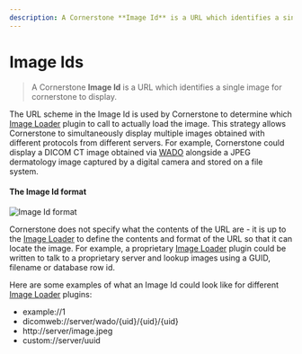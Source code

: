 ```yaml
---
description: A Cornerstone **Image Id** is a URL which identifies a single image for cornerstone to display.
---
```


# Image Ids

> A Cornerstone **Image Id** is a URL which identifies a single image for cornerstone to display.

The URL scheme in the Image Id is used by Cornerstone to determine which [Image Loader](image-loaders.md) plugin to call to actually load the image. This strategy allows Cornerstone to simultaneously display multiple images obtained with different protocols from different servers. For example, Cornerstone could display a DICOM CT image obtained via [WADO](https://en.wikipedia.org/wiki/DICOMweb) alongside a JPEG dermatology image captured by a digital camera and stored on a file system.

#### The Image Id format
![Image Id format]($withBase/assets/img/image-id-format.png)

Cornerstone does not specify what the contents of the URL are - it is up to the [Image Loader](image-loaders.md) to define the contents and format of the URL so that it can locate the image. For example, a proprietary [Image Loader](image-loaders.md) plugin could be written to talk to a proprietary server and lookup images using a GUID, filename or database row id.

Here are some examples of what an Image Id could look like for different [Image Loader](image-loaders.md) plugins:

* example://1
* dicomweb://server/wado/{uid}/{uid}/{uid}
* http://server/image.jpeg
* custom://server/uuid
